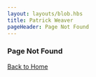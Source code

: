 ```yaml
---
layout: layouts/blob.hbs
title: Patrick Weaver
pageHeader: Page Not Found
---
```


### Page Not Found

[Back to Home](/)